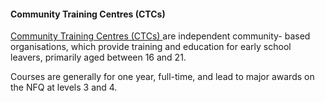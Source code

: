 ####  **Community Training Centres (CTCs)**

[ Community Training Centres (CTCs)
](https://www.fetchcourses.ie/courses/fulltime) are independent community-
based organisations, which provide training and education for early school
leavers, primarily aged between 16 and 21.

Courses are generally for one year, full-time, and lead to major awards on the
NFQ at levels 3 and 4.
